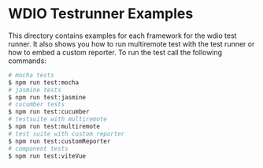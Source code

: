 # WDIO Testrunner Examples

This directory contains examples for each framework for the wdio test runner. It also shows you how to run multiremote test with the test runner or how to embed a custom reporter. To run the test call the following commands:

```sh
# mocha tests
$ npm run test:mocha
# jasmine tests
$ npm run test:jasmine
# cucumber tests
$ npm run test:cucumber
# testsuite with multiremote
$ npm run test:multiremote
# test suite with custom reporter
$ npm run test:customReporter
# component tests
$ npm run test:viteVue
```
